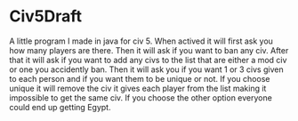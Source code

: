 # Civ5Draft
A little program I made in java for civ 5.
When actived it will first ask you how many players are there.
Then it will ask if you want to ban any civ.
After that it will ask if you want to add any civs to the list that are either a mod civ or one you accidently ban.
Then it will ask you if you want 1 or 3 civs given to each person and if you want them to be unique or not.
If you choose unique it will remove the civ it gives each player from the list making it impossible to get the same civ.
If you choose the other option everyone could end up getting Egypt.
